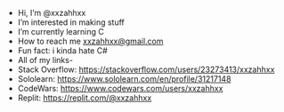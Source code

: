 - Hi, I’m @xxzahhxx
- I’m interested in making stuff
- I’m currently learning C
- How to reach me xxzahhxx@gmail.com
- Fun fact: i kinda hate C#
- All of my links-
- Stack Overflow: https://stackoverflow.com/users/23273413/xxzahhxx
- Sololearn: https://www.sololearn.com/en/profile/31217148
- CodeWars: https://www.codewars.com/users/xxzahhxx
- Replit: https://replit.com/@xxzahhxx
